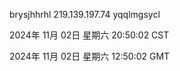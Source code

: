 brysjhhrhl 219.139.197.74 yqqlmgsycl

2024年 11月 02日 星期六 20:50:02 CST

2024年 11月 02日 星期六 12:50:02 GMT
